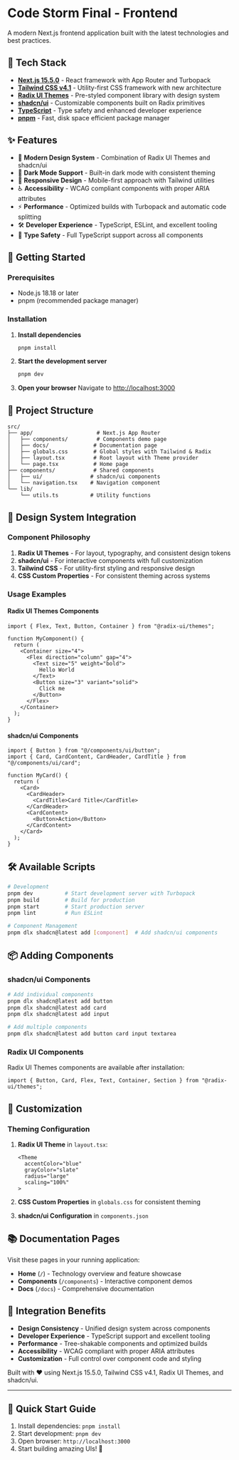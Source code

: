 # Code Storm Final - Frontend

A modern Next.js frontend application built with the latest technologies and best practices.

## 🚀 Tech Stack

- **[Next.js 15.5.0](https://nextjs.org/)** - React framework with App Router and Turbopack
- **[Tailwind CSS v4.1](https://tailwindcss.com/)** - Utility-first CSS framework with new architecture
- **[Radix UI Themes](https://www.radix-ui.com/themes)** - Pre-styled component library with design system
- **[shadcn/ui](https://ui.shadcn.com/)** - Customizable components built on Radix primitives
- **[TypeScript](https://www.typescriptlang.org/)** - Type safety and enhanced developer experience
- **[pnpm](https://pnpm.io/)** - Fast, disk space efficient package manager

## ✨ Features

- 🎨 **Modern Design System** - Combination of Radix UI Themes and shadcn/ui
- 🌙 **Dark Mode Support** - Built-in dark mode with consistent theming
- 📱 **Responsive Design** - Mobile-first approach with Tailwind utilities
- ♿ **Accessibility** - WCAG compliant components with proper ARIA attributes
- ⚡ **Performance** - Optimized builds with Turbopack and automatic code splitting
- 🛠️ **Developer Experience** - TypeScript, ESLint, and excellent tooling
- 🎯 **Type Safety** - Full TypeScript support across all components

## 🚀 Getting Started

### Prerequisites

- Node.js 18.18 or later
- pnpm (recommended package manager)

### Installation

1. **Install dependencies**

   ```bash
   pnpm install
   ```

2. **Start the development server**

   ```bash
   pnpm dev
   ```

3. **Open your browser**
   Navigate to [http://localhost:3000](http://localhost:3000)

## 📁 Project Structure

```
src/
├── app/                    # Next.js App Router
│   ├── components/         # Components demo page
│   ├── docs/              # Documentation page
│   ├── globals.css        # Global styles with Tailwind & Radix
│   ├── layout.tsx         # Root layout with Theme provider
│   └── page.tsx           # Home page
├── components/            # Shared components
│   ├── ui/               # shadcn/ui components
│   └── navigation.tsx    # Navigation component
└── lib/
    └── utils.ts          # Utility functions
```

## 🎨 Design System Integration

### Component Philosophy

1. **Radix UI Themes** - For layout, typography, and consistent design tokens
2. **shadcn/ui** - For interactive components with full customization
3. **Tailwind CSS** - For utility-first styling and responsive design
4. **CSS Custom Properties** - For consistent theming across systems

### Usage Examples

#### Radix UI Themes Components

```tsx
import { Flex, Text, Button, Container } from "@radix-ui/themes";

function MyComponent() {
  return (
    <Container size="4">
      <Flex direction="column" gap="4">
        <Text size="5" weight="bold">
          Hello World
        </Text>
        <Button size="3" variant="solid">
          Click me
        </Button>
      </Flex>
    </Container>
  );
}
```

#### shadcn/ui Components

```tsx
import { Button } from "@/components/ui/button";
import { Card, CardContent, CardHeader, CardTitle } from "@/components/ui/card";

function MyCard() {
  return (
    <Card>
      <CardHeader>
        <CardTitle>Card Title</CardTitle>
      </CardHeader>
      <CardContent>
        <Button>Action</Button>
      </CardContent>
    </Card>
  );
}
```

## 🛠️ Available Scripts

```bash
# Development
pnpm dev          # Start development server with Turbopack
pnpm build        # Build for production
pnpm start        # Start production server
pnpm lint         # Run ESLint

# Component Management
pnpm dlx shadcn@latest add [component]  # Add shadcn/ui components
```

## 📦 Adding Components

### shadcn/ui Components

```bash
# Add individual components
pnpm dlx shadcn@latest add button
pnpm dlx shadcn@latest add card
pnpm dlx shadcn@latest add input

# Add multiple components
pnpm dlx shadcn@latest add button card input textarea
```

### Radix UI Components

Radix UI Themes components are available after installation:

```tsx
import { Button, Card, Flex, Text, Container, Section } from "@radix-ui/themes";
```

## 🎨 Customization

### Theming Configuration

1. **Radix UI Theme** in `layout.tsx`:

   ```tsx
   <Theme
     accentColor="blue"
     grayColor="slate"
     radius="large"
     scaling="100%"
   >
   ```

2. **CSS Custom Properties** in `globals.css` for consistent theming
3. **shadcn/ui Configuration** in `components.json`

## 📚 Documentation Pages

Visit these pages in your running application:

- **Home** (`/`) - Technology overview and feature showcase
- **Components** (`/components`) - Interactive component demos
- **Docs** (`/docs`) - Comprehensive documentation

## 🚦 Integration Benefits

- **Design Consistency** - Unified design system across components
- **Developer Experience** - TypeScript support and excellent tooling
- **Performance** - Tree-shakable components and optimized builds
- **Accessibility** - WCAG compliant with proper ARIA attributes
- **Customization** - Full control over component code and styling

Built with ❤️ using Next.js 15.5.0, Tailwind CSS v4.1, Radix UI Themes, and shadcn/ui.

---

## 🚀 Quick Start Guide

1. Install dependencies: `pnpm install`
2. Start development: `pnpm dev`
3. Open browser: `http://localhost:3000`
4. Start building amazing UIs! 🎉
